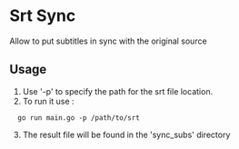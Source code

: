 # Srt Sync
Allow to put subtitles in sync with the original source 
## Usage 
1. Use '-p' to specify the path for the srt file location.
2. To run it use :
```shell
  go run main.go -p /path/to/srt
```
3. The result file will be found in the 'sync_subs' directory
